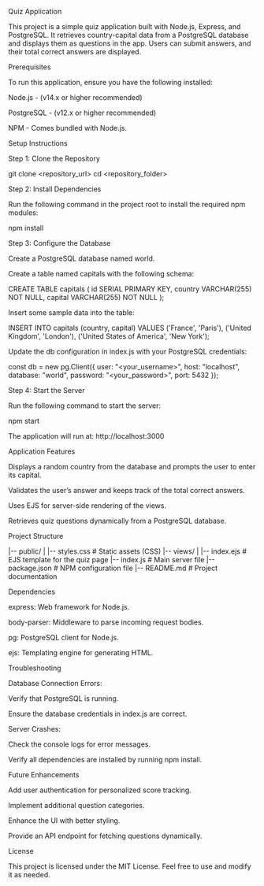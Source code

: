 Quiz Application

This project is a simple quiz application built with Node.js, Express, and PostgreSQL. It retrieves country-capital data from a PostgreSQL database and displays them as questions in the app. Users can submit answers, and their total correct answers are displayed.

Prerequisites

To run this application, ensure you have the following installed:

Node.js - (v14.x or higher recommended)

PostgreSQL - (v12.x or higher recommended)

NPM - Comes bundled with Node.js.

Setup Instructions

Step 1: Clone the Repository

git clone <repository_url>
cd <repository_folder>

Step 2: Install Dependencies

Run the following command in the project root to install the required npm modules:

npm install

Step 3: Configure the Database

Create a PostgreSQL database named world.

Create a table named capitals with the following schema:

CREATE TABLE capitals (
  id SERIAL PRIMARY KEY,
  country VARCHAR(255) NOT NULL,
  capital VARCHAR(255) NOT NULL
);

Insert some sample data into the table:

INSERT INTO capitals (country, capital)
VALUES ('France', 'Paris'), ('United Kingdom', 'London'), ('United States of America', 'New York');

Update the db configuration in index.js with your PostgreSQL credentials:

const db = new pg.Client({
  user: "<your_username>",
  host: "localhost",
  database: "world",
  password: "<your_password>",
  port: 5432
});

Step 4: Start the Server

Run the following command to start the server:

npm start

The application will run at: http://localhost:3000

Application Features

Displays a random country from the database and prompts the user to enter its capital.

Validates the user’s answer and keeps track of the total correct answers.

Uses EJS for server-side rendering of the views.

Retrieves quiz questions dynamically from a PostgreSQL database.

Project Structure

|-- public/
|   |-- styles.css   # Static assets (CSS)
|-- views/
|   |-- index.ejs    # EJS template for the quiz page
|-- index.js         # Main server file
|-- package.json     # NPM configuration file
|-- README.md        # Project documentation

Dependencies

express: Web framework for Node.js.

body-parser: Middleware to parse incoming request bodies.

pg: PostgreSQL client for Node.js.

ejs: Templating engine for generating HTML.

Troubleshooting

Database Connection Errors:

Verify that PostgreSQL is running.

Ensure the database credentials in index.js are correct.

Server Crashes:

Check the console logs for error messages.

Verify all dependencies are installed by running npm install.

Future Enhancements

Add user authentication for personalized score tracking.

Implement additional question categories.

Enhance the UI with better styling.

Provide an API endpoint for fetching questions dynamically.

License

This project is licensed under the MIT License. Feel free to use and modify it as needed.

